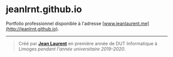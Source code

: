 # jeanlrnt.github.io

Portfolio professionnel disponible à l'adresse [www.jeanlaurent.me](http://jeanlrnt.github.io).

------

> Créé par [**Jean Laurent**](https://github.com/jeanlrnt) en première année de DUT Informatique à Limoges *pendant l'année universitaire 2019-2020*.
